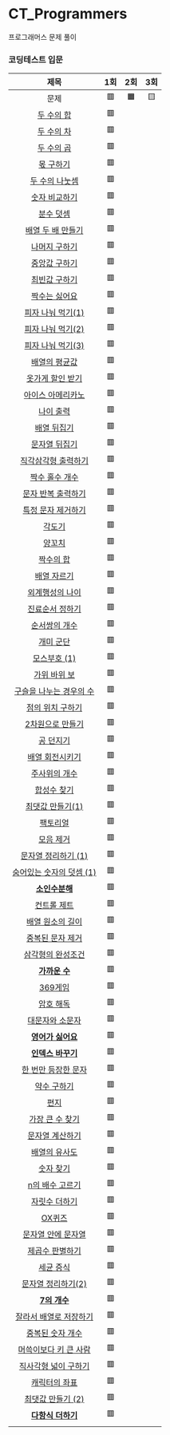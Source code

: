# CT_Programmers
프로그래머스 문제 풀이

### 코딩테스트 입문

| 제목 | 1회 | 2회 | 3회 |
| :-: | :-: | :-: | :-: |
| 문제 | 🟥 | 🟧 | 🟨 |
| [두 수의 합](https://school.programmers.co.kr/learn/courses/30/lessons/120802) | 🟥 |
| [두 수의 차](https://school.programmers.co.kr/learn/courses/30/lessons/120803) | 🟥 |
| [두 수의 곱]() | 🟥 |
| [몫 구하기]() | 🟥 |
| [두 수의 나눗셈]() | 🟥 |
| [숫자 비교하기]() | 🟥 |
| [분수 덧셈]() | 🟥 |
| [배열 두 배 만들기]() | 🟥 | 
| [나머지 구하기]() | 🟥 |
| [중앙값 구하기]() | 🟥 |
| [최빈값 구하기]() | 🟥 |
| [짝수는 싫어요]() | 🟥 |
| [피자 나눠 먹기(1)]() | 🟥 |
| [피자 나눠 먹기(2)]() | 🟥 |
| [피자 나눠 먹기(3)]() | 🟥 |
| [배열의 평균값]() | 🟥 |
| [옷가게 할인 받기]() | 🟥 |
| [아이스 아메리카노]() | 🟥 |
| [나이 출력]() | 🟥 |
| [배열 뒤집기]() | 🟥 |
| [문자열 뒤집기]() | 🟥 |
| [직각삼각형 출력하기]() | 🟥 | 
| [짝수 홀수 개수]() | 🟥 |
| [문자 반복 출력하기]() | 🟥 |
| [특정 문자 제거하기]() | 🟥 |
| [각도기]() | 🟥 |
| [양꼬치]() | 🟥 |
| [짝수의 합]() | 🟥 |
| [배열 자르기]() | 🟥 |
| [외계행성의 나이]() | 🟥 |
| [진료순서 정하기]() | 🟥 |
| [순서쌍의 개수]() | 🟥 |
| [개미 군단]() | 🟥 |
| [모스부호 (1)]() | 🟥 |
| [가위 바위 보]() | 🟥 |
| [구슬을 나누는 경우의 수]() | 🟥 |
| [점의 위치 구하기](https://school.programmers.co.kr/learn/courses/30/lessons/120841) | 🟥 |
| [2차원으로 만들기](https://school.programmers.co.kr/learn/courses/30/lessons/120842) | 🟥 |
| [공 던지기](https://school.programmers.co.kr/learn/courses/30/lessons/120843) | 🟥 |
| [배열 회전시키기](https://school.programmers.co.kr/learn/courses/30/lessons/120844) | 🟥 |
| [주사위의 개수](https://school.programmers.co.kr/learn/courses/30/lessons/120845) | 🟥 |
| [합성수 찾기](https://school.programmers.co.kr/learn/courses/30/lessons/120846) | 🟥 |
| [최댓값 만들기(1)](https://school.programmers.co.kr/learn/courses/30/lessons/120847) | 🟥 |
| [팩토리얼](https://school.programmers.co.kr/learn/courses/30/lessons/120848) | 🟥 |
| [모음 제거](https://school.programmers.co.kr/learn/courses/30/lessons/120849) | 🟥 |
| [문자열 정리하기 (1)](https://school.programmers.co.kr/learn/courses/30/lessons/120850) | 🟥 |
| [숨어있는 숫자의 덧셈 (1)](https://school.programmers.co.kr/learn/courses/30/lessons/120851) | 🟥 |
| [**소인수분해**](https://school.programmers.co.kr/learn/courses/30/lessons/120852) | 🟥 |
| [컨트롤 제트](https://school.programmers.co.kr/learn/courses/30/lessons/120853) | 🟥 |
| [배열 원소의 길이](https://school.programmers.co.kr/learn/courses/30/lessons/120854) | 🟥 |
| [중복된 문자 제거](https://school.programmers.co.kr/learn/courses/30/lessons/120888) | 🟥 |
| [삼각형의 완성조건](https://school.programmers.co.kr/learn/courses/30/lessons/120889) | 🟥 |
| [**가까운 수**](https://school.programmers.co.kr/learn/courses/30/lessons/120890) |  🟥 |
| [369게임](https://school.programmers.co.kr/learn/courses/30/lessons/120891) | 🟥 |
| [암호 해독](https://school.programmers.co.kr/learn/courses/30/lessons/120892) | 🟥 |
| [대문자와 소문자](https://school.programmers.co.kr/learn/courses/30/lessons/120893) | 🟥 |
| [**영어가 싫어요**](https://school.programmers.co.kr/learn/courses/30/lessons/120894) | 🟥 |
| [**인덱스 바꾸기**](https://school.programmers.co.kr/learn/courses/30/lessons/120895) | 🟥 |
| [한 번만 등장한 문자](https://school.programmers.co.kr/learn/courses/30/lessons/120896) | 🟥 |
| [약수 구하기](https://school.programmers.co.kr/learn/courses/30/lessons/120897) | 🟥 |
| [편지](https://school.programmers.co.kr/learn/courses/30/lessons/120898) | 🟥 |
| [가장 큰 수 찾기](https://school.programmers.co.kr/learn/courses/30/lessons/120899) | 🟥 |
| [문자열 계산하기](https://school.programmers.co.kr/learn/courses/30/lessons/120902) | 🟥 |
| [배열의 유사도](https://school.programmers.co.kr/learn/courses/30/lessons/120903) | 🟥 |
| [숫자 찾기](https://school.programmers.co.kr/learn/courses/30/lessons/120904) | 🟥 |
| [n의 배수 고르기](https://school.programmers.co.kr/learn/courses/30/lessons/120905) | 🟥 |
| [자릿수 더하기](https://school.programmers.co.kr/learn/courses/30/lessons/120906) | 🟥 |
| [OX퀴즈](https://school.programmers.co.kr/learn/courses/30/lessons/120907) | 🟥 |
| [문자열 안에 문자열](https://school.programmers.co.kr/learn/courses/30/lessons/120908) | 🟥 | 
| [제곱수 판별하기](https://school.programmers.co.kr/learn/courses/30/lessons/120909) | 🟥 |
| [세균 증식](https://school.programmers.co.kr/learn/courses/30/lessons/120910) | 🟥 |
| [문자열 정리하기(2)](https://school.programmers.co.kr/learn/courses/30/lessons/120911) | 🟥 |
| [**7의 개수**](https://school.programmers.co.kr/learn/courses/30/lessons/120912) | 🟥 |
| [잘라서 배열로 저장하기](https://school.programmers.co.kr/learn/courses/30/lessons/120913) | 🟥 |
| [중복된 숫자 개수](https://school.programmers.co.kr/learn/courses/30/lessons/120583) | 🟥 |
| [머쓱이보다 키 큰 사람](https://school.programmers.co.kr/learn/courses/30/lessons/120585) | 🟥 |
| [직사각형 넓이 구하기](https://school.programmers.co.kr/learn/courses/30/lessons/120860) | 🟥 |
| [캐릭터의 좌표](https://school.programmers.co.kr/learn/courses/30/lessons/120861) | 🟥 |
| [최댓값 만들기 (2)](https://school.programmers.co.kr/learn/courses/30/lessons/120862) | 🟥 |
| [**다항식 더하기**](https://school.programmers.co.kr/learn/courses/30/lessons/120863) | 🟥 |
| []() | 



